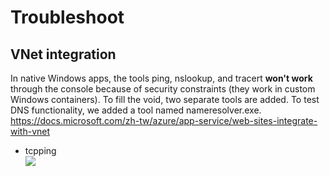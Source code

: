 # Troubleshoot
## VNet integration
In native Windows apps, the tools ping, nslookup, and tracert **won't work** through the console because of security constraints (they work in custom Windows containers). To fill the void, two separate tools are added. To test DNS functionality, we added a tool named nameresolver.exe.
https://docs.microsoft.com/zh-tw/azure/app-service/web-sites-integrate-with-vnet
- tcpping
    <br><img src="https://github.com/ShaqtinAFool/gitbook/blob/master/img/cloud/azure/app-tcpping.png?raw=true">
